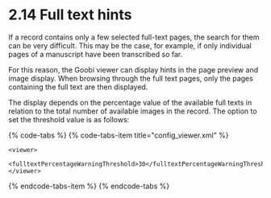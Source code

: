 # 2.14 Full text hints

If a record contains only a few selected full-text pages, the search for them can be very difficult. This may be the case, for example, if only individual pages of a manuscript have been transcribed so far. 

For this reason, the Goobi viewer can display hints in the page preview and image display. When browsing through the full text pages, only the pages containing the full text are then displayed. 

The display depends on the percentage value of the available full texts in relation to the total number of available images in the record. The option to set the threshold value is as follows:

{% code-tabs %}
{% code-tabs-item title="config\_viewer.xml" %}
```markup
<viewer>
    <fulltextPercentageWarningThreshold>30</fulltextPercentageWarningThreshold>
</viewer>
```
{% endcode-tabs-item %}
{% endcode-tabs %}

